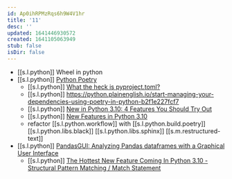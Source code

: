 ```yaml
---
id: Ap0ihRPMzRqs6h9W4V1hr
title: '11'
desc: ''
updated: 1641446930572
created: 1641105063949
stub: false
isDir: false
---
```


-  [[s.l.python]] Wheel in python 
-  [[s.l.python]] [Python Poetry](https://python-poetry.org/docs/cli/)
    - [[s.l.python]] [What the heck is pyproject.toml?](https://snarky.ca/what-the-heck-is-pyproject-toml/)
    - [[s.l.python]] <https://python.plainenglish.io/start-managing-your-dependencies-using-poetry-in-python-b2f1e227fcf7>
    - [[s.l.python]] [New in Python 3.10: 4 Features You Should Try Out](https://betterprogramming.pub/new-in-python-3-10-4-features-you-should-try-out-d48db504500d)
    - [[s.l.python]] [New Features in Python 3.10](https://youtu.be/5-A435hIYio)
    - refactor [[s.l.python.workflow]] with [[s.l.python.build.poetry]] [[s.l.python.libs.black]] [[s.l.python.libs.sphinx]] [[s.m.restructured-text]] 
-  [[s.l.python]] [PandasGUI: Analyzing Pandas dataframes with a Graphical User Interface](https://towardsdatascience.com/pandasgui-analyzing-pandas-dataframes-with-a-graphical-user-interface-36f5c1357b1d)
   -  [[s.l.python]] [The Hottest New Feature Coming In Python 3.10 - Structural Pattern Matching / Match Statement](https://youtu.be/-79HGfWmH_w)
